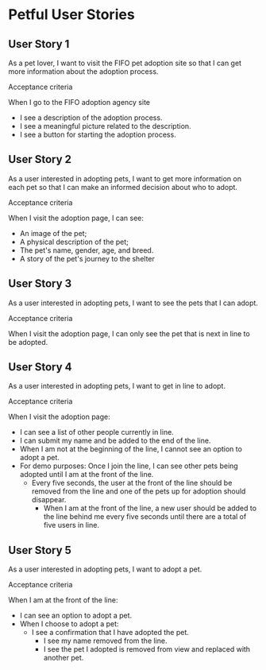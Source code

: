 # Petful User Stories

## User Story 1
As a pet lover, I want to visit the FIFO pet adoption site 
so that I can get more information about the adoption process.

Acceptance criteria

When I go to the FIFO adoption agency site

* I see a description of the adoption process.
* I see a meaningful picture related to the description.
* I see a button for starting the adoption process.

## User Story 2
As a user interested in adopting pets, I want to get more information 
on each pet so that I can make an informed decision about who to adopt.

Acceptance criteria

When I visit the adoption page, I can see:

* An image of the pet;
* A physical description of the pet;
* The pet's name, gender, age, and breed.
* A story of the pet's journey to the shelter

## User Story 3
As a user interested in adopting pets, 
I want to see the pets that I can adopt.

Acceptance criteria

When I visit the adoption page, I can only see the 
pet that is next in line to be adopted.

## User Story 4
As a user interested in adopting pets, I want to get in line to adopt.

Acceptance criteria

When I visit the adoption page:

* I can see a list of other people currently in line.
* I can submit my name and be added to the end of the line.
* When I am not at the beginning of the line, I cannot see an option to adopt a pet.
* For demo purposes: Once I join the line, I can see other pets being adopted until I am at the front of the line.
    * Every five seconds, the user at the front of the line should be removed from the line and one of the pets up for adoption should disappear.
        * When I am at the front of the line, a new user should be added to the line behind me every five seconds until there are a total of five users in line.

## User Story 5
As a user interested in adopting pets, I want to adopt a pet.

Acceptance criteria

When I am at the front of the line:

* I can see an option to adopt a pet.
* When I choose to adopt a pet: 
    * I see a confirmation that I have adopted the pet.
        * I see my name removed from the line.
	    * I see the pet I adopted is removed from view and replaced with another pet.

